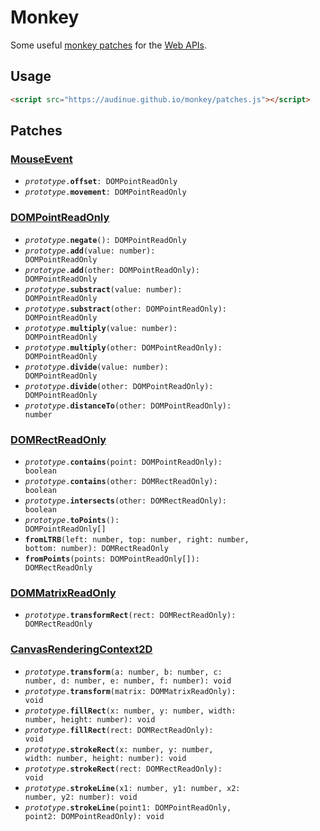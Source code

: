 # Monkey

Some useful [monkey patches](https://en.wikipedia.org/wiki/Monkey_patch) for the [Web APIs](https://developer.mozilla.org/en-US/docs/Web/API).

## Usage

```html
<script src="https://audinue.github.io/monkey/patches.js"></script>
```

## Patches

### [MouseEvent](https://developer.mozilla.org/en-US/docs/Web/API/MouseEvent)

- <code><i>prototype</i>.<b>offset</b>: DOMPointReadOnly</code>
- <code><i>prototype</i>.<b>movement</b>: DOMPointReadOnly</code>

### [DOMPointReadOnly](https://developer.mozilla.org/en-US/docs/Web/API/DOMPointReadOnly)

- <code><i>prototype</i>.<b>negate</b>(): DOMPointReadOnly</code>
- <code><i>prototype</i>.<b>add</b>(value: number): DOMPointReadOnly</code>
- <code><i>prototype</i>.<b>add</b>(other: DOMPointReadOnly): DOMPointReadOnly</code>
- <code><i>prototype</i>.<b>substract</b>(value: number): DOMPointReadOnly</code>
- <code><i>prototype</i>.<b>substract</b>(other: DOMPointReadOnly): DOMPointReadOnly</code>
- <code><i>prototype</i>.<b>multiply</b>(value: number): DOMPointReadOnly</code>
- <code><i>prototype</i>.<b>multiply</b>(other: DOMPointReadOnly): DOMPointReadOnly</code>
- <code><i>prototype</i>.<b>divide</b>(value: number): DOMPointReadOnly</code>
- <code><i>prototype</i>.<b>divide</b>(other: DOMPointReadOnly): DOMPointReadOnly</code>
- <code><i>prototype</i>.<b>distanceTo</b>(other: DOMPointReadOnly): number</code>

### [DOMRectReadOnly](https://developer.mozilla.org/en-US/docs/Web/API/DOMRectReadOnly)
- <code><i>prototype</i>.<b>contains</b>(point: DOMPointReadOnly): boolean</code>
- <code><i>prototype</i>.<b>contains</b>(other: DOMRectReadOnly): boolean</code>
- <code><i>prototype</i>.<b>intersects</b>(other: DOMRectReadOnly): boolean</code>
- <code><i>prototype</i>.<b>toPoints</b>(): DOMPointReadOnly[]</code>
- <code><b>fromLTRB</b>(left: number, top: number, right: number, bottom: number): DOMRectReadOnly</code>
- <code><b>fromPoints</b>(points: DOMPointReadOnly[]): DOMRectReadOnly</code>

### [DOMMatrixReadOnly](https://developer.mozilla.org/en-US/docs/Web/API/DOMMatrixReadOnly)
- <code><i>prototype</i>.<b>transformRect</b>(rect: DOMRectReadOnly): DOMRectReadOnly</code>

### [CanvasRenderingContext2D](https://developer.mozilla.org/en-US/docs/Web/API/CanvasRenderingContext2D)
- <code><i>prototype</i>.<b>transform</b>(a: number, b: number, c: number, d: number, e: number, f: number): void</code>
- <code><i>prototype</i>.<b>transform</b>(matrix: DOMMatrixReadOnly): void</code>
- <code><i>prototype</i>.<b>fillRect</b>(x: number, y: number, width: number, height: number): void</code>
- <code><i>prototype</i>.<b>fillRect</b>(rect: DOMRectReadOnly): void</code>
- <code><i>prototype</i>.<b>strokeRect</b>(x: number, y: number, width: number, height: number): void</code>
- <code><i>prototype</i>.<b>strokeRect</b>(rect: DOMRectReadOnly): void</code>
- <code><i>prototype</i>.<b>strokeLine</b>(x1: number, y1: number, x2: number, y2: number): void</code>
- <code><i>prototype</i>.<b>strokeLine</b>(point1: DOMPointReadOnly, point2: DOMPointReadOnly): void</code>
